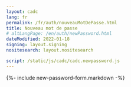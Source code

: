 ```yaml
---
layout: cadc
lang: fr
permalink: /fr/auth/nouveauMotDePasse.html
title: Nouveau mot de passe
# altLangPage: /en/auth/newPassword.html
dateModified: 2022-01-18
signing: layout.signing
nositesearch: layout.nositesearch

script: /static/js/cadc/cadc.newpassword.js
---
```


{%- include new-password-form.markdown -%}